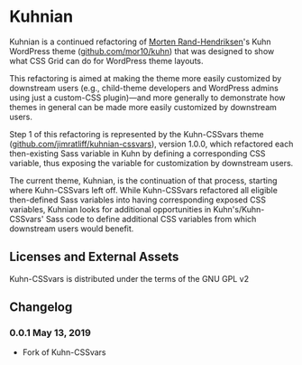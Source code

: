 # Kuhnian

Kuhnian is a continued refactoring of [Morten Rand-Hendriksen](https://mor10.com)'s Kuhn WordPress theme ([github.com/mor10/kuhn](https://github.com/mor10/kuhn)) that was designed to show what CSS Grid can do for WordPress theme layouts.

This refactoring is aimed at making the theme more easily customized by downstream users (e.g., child-theme developers and WordPress admins using just a custom-CSS plugin)—and more generally to demonstrate how themes in general can be made more easily customized by downstream users.

Step 1 of this refactoring is represented by the Kuhn-CSSvars theme ([github.com/jimratliff/kuhnian-cssvars](https://github.com/jimratliff/kuhnian-cssvars)), version 1.0.0, which refactored each then-existing Sass variable in Kuhn by defining a corresponding CSS variable, thus exposing the variable for customization by downstream users.

The current theme, Kuhnian, is the continuation of that process, starting where Kuhn-CSSvars left off. While Kuhn-CSSvars refactored all eligible then-defined Sass variables into having corresponding exposed CSS variables, Kuhnian looks for additional opportunities in Kuhn's/Kuhn-CSSvars' Sass code to define additional CSS variables from which downstream users would benefit.

## Licenses and External Assets
Kuhn-CSSvars is distributed under the terms of the GNU GPL v2

## Changelog

### 0.0.1 May 13, 2019
- Fork of Kuhn-CSSvars





